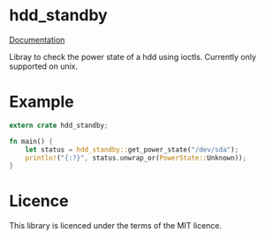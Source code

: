 # hdd_standby

[Documentation](https://klemens.github.io/hdd_standby-rs/hdd_standby/)

Libray to check the power state of a hdd using ioctls. Currently only
supported on unix.

# Example

```rust
extern crate hdd_standby;

fn main() {
    let status = hdd_standby::get_power_state("/dev/sda");
    println!("{:?}", status.unwrap_or(PowerState::Unknown));
}
```

# Licence

This library is licenced under the terms of the MIT licence.
